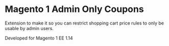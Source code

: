 # Magento 1 Admin Only Coupons
Extension to make it so you can restrict shopping cart price rules to only be usable by admin users.

Developed for Magento 1 EE 1.14